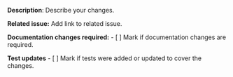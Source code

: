 **Description**: Describe your changes.

**Related issue:** Add link to related issue.

**Documentation changes required:** - [ ] Mark if documentation changes are required.

**Test updates** - [ ] Mark if tests were added or updated to cover the changes.
